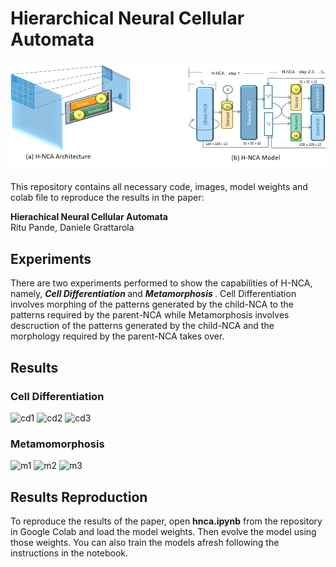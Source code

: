 # Hierarchical Neural Cellular Automata


<p align="center">
  <img src="./assets/hncaarchmodel.png"  > 
</p>
  
This repository contains all necessary code, images, model weights and colab file to reproduce the results in the paper:  
  
**Hierachical Neural Cellular Automata**  
Ritu Pande, Daniele Grattarola  

## Experiments

There are two experiments performed to show the capabilities of H-NCA, namely, <b> <i> Cell Differentiation </i> </b>  and  <b> <i> Metamorphosis </i> </b>. Cell Differentiation involves morphing of the patterns generated by the child-NCA to the patterns required by the parent-NCA while Metamorphosis involves descruction of the patterns generated by the child-NCA and the morphology required by the parent-NCA takes over.

## Results
### Cell Differentiation
![cd1](https://user-images.githubusercontent.com/20730487/229864663-16367cab-08c4-4910-968f-5484e8a1a8f4.gif)
![cd2](https://user-images.githubusercontent.com/20730487/229865700-b5a9dfe8-f8ce-475b-bad4-52afa664e8b8.gif)
![cd3](https://user-images.githubusercontent.com/20730487/229866016-5e4ccd4f-368d-4bf8-ab91-15afa5edbff0.gif)
### Metamomorphosis
![m1](https://user-images.githubusercontent.com/20730487/229893990-855fc48e-a03f-469a-aad3-82528c422261.gif)
![m2](https://user-images.githubusercontent.com/20730487/229894015-8d5dc558-ece8-47f6-b533-f1ab8c7acc90.gif)
![m3](https://user-images.githubusercontent.com/20730487/229894038-7b711606-7d95-4b39-ab84-0b811a201e13.gif)

## Results Reproduction
To reproduce the results of the paper, open **hnca.ipynb** from the repository in Google Colab and load the model weights. Then evolve the model using those weights. You can also train the models afresh following the instructions in the notebook.
